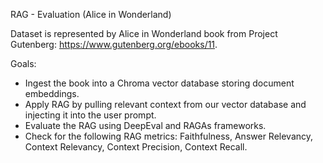 RAG - Evaluation (Alice in Wonderland)

Dataset is represented by Alice in Wonderland book from Project Gutenberg: https://www.gutenberg.org/ebooks/11.

Goals:
- Ingest the book into a Chroma vector database storing document embeddings.
- Apply RAG by pulling relevant context from our vector database and injecting it into the user prompt.
- Evaluate the RAG using DeepEval and RAGAs frameworks.
- Check for the following RAG metrics: Faithfulness, Answer Relevancy, Context Relevancy, Context Precision, Context Recall.
